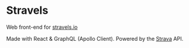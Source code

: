 # Stravels

Web front-end for [stravels.io](https://stravels.io)

Made with React & GraphQL (Apollo Client).
Powered by the [Strava](https://www.strava.com) API.
